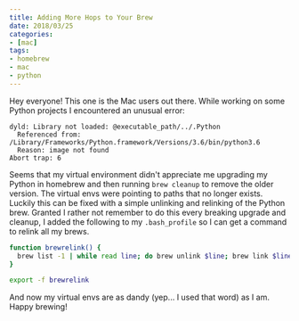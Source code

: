 ```yaml
---
title: Adding More Hops to Your Brew
date: 2018/03/25
categories:
- [mac]
tags:
- homebrew
- mac
- python
---
```


Hey everyone! This one is the Mac users out there. While working on some Python projects I encountered an unusual error:

```
dyld: Library not loaded: @executable_path/../.Python
  Referenced from: /Library/Frameworks/Python.framework/Versions/3.6/bin/python3.6
  Reason: image not found
Abort trap: 6
```

Seems that my virtual environment didn't appreciate me upgrading my Python in homebrew and then running `brew cleanup` to remove the older version. The virtual envs were pointing to paths that no longer exists. Luckily this can be fixed with a simple unlinking and relinking of the Python brew. Granted I rather not remember to do this every breaking upgrade and cleanup, I added the following to my `.bash_profile` so I can get a command to relink all my brews.

```bash
function brewrelink() {
  brew list -1 | while read line; do brew unlink $line; brew link $line; done;
}

export -f brewrelink
```

And now my virtual envs are as dandy (yep... I used that word) as I am. Happy brewing!
